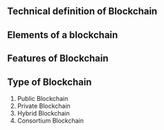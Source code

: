 ## Technical definition of Blockchain

## Elements of a blockchain 

## Features of Blockchain

## Type of Blockchain

1. Public Blockchain
2. Private Blockchain
3. Hybrid Blockchain
4. Consortium Blockchain